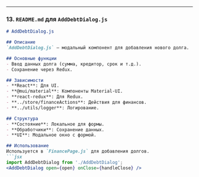 
---

### 13. `README.md` для `AddDebtDialog.js`

```markdown
# AddDebtDialog.js

## Описание
`AddDebtDialog.js` — модальный компонент для добавления нового долга.

## Основные функции
- Ввод данных долга (сумма, кредитор, срок и т.д.).
- Сохранение через Redux.

## Зависимости
- **React**: Для UI.
- **@mui/material**: Компоненты Material-UI.
- **react-redux**: Для Redux.
- **../store/financeActions**: Действия для финансов.
- **../utils/logger**: Логирование.

## Структура
- **Состояние**: Локальное для формы.
- **Обработчики**: Сохранение данных.
- **UI**: Модальное окно с формой.

## Использование
Используется в `FinancePage.js` для добавления долгов.
```jsx
import AddDebtDialog from './AddDebtDialog';
<AddDebtDialog open={open} onClose={handleClose} />